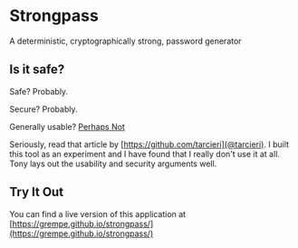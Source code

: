 # Strongpass

A deterministic, cryptographically strong, password generator

## Is it safe?

Safe? Probably.

Secure? Probably.

Generally usable? [Perhaps Not](https://tonyarcieri.com/4-fatal-flaws-in-deterministic-password-managers)

Seriously, read that article by [https://github.com/tarcieri](@tarcieri). I built this tool as an experiment and I have found that I really don't use it at all. Tony lays out the usability and security arguments well.

## Try It Out

You can find a live version of this application at [https://grempe.github.io/strongpass/](https://grempe.github.io/strongpass/)
